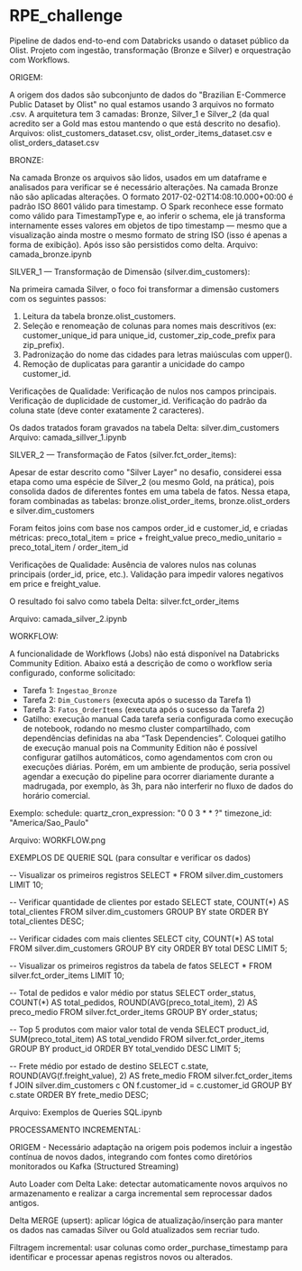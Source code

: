 # RPE_challenge
Pipeline de dados end-to-end com Databricks usando o dataset público da Olist. 
Projeto com ingestão, transformação (Bronze e Silver) e orquestração com Workflows.   

ORIGEM:

A origem dos dados são subconjunto de dados do "Brazilian E-Commerce Public Dataset by Olist" no qual estamos usando 3 arquivos no formato .csv. A arquitetura tem 3 camadas: Bronze, Silver_1 e Silver_2 (da qual acredito ser a Gold mas estou mantendo o que está descrito no desafio).
Arquivos: olist_customers_dataset.csv, olist_order_items_dataset.csv e olist_orders_dataset.csv

BRONZE:

Na camada Bronze os arquivos são lidos, usados em um dataframe e analisados para verificar se é necessário alterações. 
Na camada Bronze não são aplicadas alterações. O formato 2017-02-02T14:08:10.000+00:00 é padrão ISO 8601 válido para timestamp.
O Spark reconhece esse formato como válido para TimestampType e, ao inferir o schema, ele já transforma internamente esses valores em objetos de tipo timestamp — mesmo que a visualização ainda mostre o mesmo formato de string ISO (isso é apenas a forma de exibição).
Após isso são persistidos como delta. 
Arquivo: camada_bronze.ipynb

SILVER_1 — Transformação de Dimensão (silver.dim_customers):

Na primeira camada Silver, o foco foi transformar a dimensão customers com os seguintes passos:
1. Leitura da tabela bronze.olist_customers.
2. Seleção e renomeação de colunas para nomes mais descritivos (ex: customer_unique_id para unique_id, customer_zip_code_prefix para zip_prefix).
3. Padronização do nome das cidades para letras maiúsculas com upper().
4. Remoção de duplicatas para garantir a unicidade do campo customer_id.

Verificações de Qualidade:
Verificação de nulos nos campos principais.
Verificação de duplicidade de customer_id.
Verificação do padrão da coluna state (deve conter exatamente 2 caracteres).

Os dados tratados foram gravados na tabela Delta:
silver.dim_customers
Arquivo: camada_sillver_1.ipynb

SILVER_2 — Transformação de Fatos (silver.fct_order_items):

Apesar de estar descrito como "Silver Layer" no desafio, considerei essa etapa como uma espécie de Silver_2 (ou mesmo Gold, na prática), pois consolida dados de diferentes fontes em uma tabela de fatos.
Nessa etapa, foram combinadas as tabelas: bronze.olist_order_items, bronze.olist_orders e silver.dim_customers

Foram feitos joins com base nos campos order_id e customer_id, e criadas métricas:
preco_total_item = price + freight_value
preco_medio_unitario = preco_total_item / order_item_id

Verificações de Qualidade:
Ausência de valores nulos nas colunas principais (order_id, price, etc.).
Validação para impedir valores negativos em price e freight_value.

O resultado foi salvo como tabela Delta:
silver.fct_order_items

Arquivo: camada_silver_2.ipynb

WORKFLOW:

A funcionalidade de Workflows (Jobs) não está disponível na Databricks Community Edition.
Abaixo está a descrição de como o workflow seria configurado, conforme solicitado:

- Tarefa 1: `Ingestao_Bronze`
- Tarefa 2: `Dim_Customers` (executa após o sucesso da Tarefa 1)
- Tarefa 3: `Fatos_OrderItems` (executa após o sucesso da Tarefa 2)
- Gatilho: execução manual
Cada tarefa seria configurada como execução de notebook, rodando no mesmo cluster compartilhado, com dependências definidas na aba “Task Dependencies”.
Coloquei gatilho de execução manual pois na Community Edition não é possível configurar gatilhos automáticos, como agendamentos com cron ou execuções diárias. Porém, em um ambiente de produção, seria possível agendar a execução do pipeline para ocorrer diariamente durante a madrugada, por exemplo, às 3h, para não interferir no fluxo de dados do horário comercial. 

Exemplo: 
schedule:
  quartz_cron_expression: "0 0 3 * * ?"
  timezone_id: "America/Sao_Paulo"

Arquivo: WORKFLOW.png

EXEMPLOS DE QUERIE SQL (para consultar e verificar os dados) 

-- Visualizar os primeiros registros
SELECT * FROM silver.dim_customers LIMIT 10;

-- Verificar quantidade de clientes por estado
SELECT state, COUNT(*) AS total_clientes
FROM silver.dim_customers
GROUP BY state
ORDER BY total_clientes DESC;

-- Verificar cidades com mais clientes
SELECT city, COUNT(*) AS total
FROM silver.dim_customers
GROUP BY city
ORDER BY total DESC
LIMIT 5;

-- Visualizar os primeiros registros da tabela de fatos
SELECT * FROM silver.fct_order_items LIMIT 10;

-- Total de pedidos e valor médio por status
SELECT order_status, COUNT(*) AS total_pedidos,
       ROUND(AVG(preco_total_item), 2) AS preco_medio
FROM silver.fct_order_items
GROUP BY order_status;

-- Top 5 produtos com maior valor total de venda
SELECT product_id, SUM(preco_total_item) AS total_vendido
FROM silver.fct_order_items
GROUP BY product_id
ORDER BY total_vendido DESC
LIMIT 5;

-- Frete médio por estado de destino
SELECT c.state, ROUND(AVG(f.freight_value), 2) AS frete_medio
FROM silver.fct_order_items f
JOIN silver.dim_customers c ON f.customer_id = c.customer_id
GROUP BY c.state
ORDER BY frete_medio DESC;

Arquivo: Exemplos de Queries SQL.ipynb 

PROCESSAMENTO INCREMENTAL:

ORIGEM - Necessário adaptação na origem pois podemos incluir a ingestão contínua de novos dados, integrando com fontes como diretórios monitorados ou Kafka (Structured Streaming) 

Auto Loader com Delta Lake: detectar automaticamente novos arquivos no armazenamento e realizar a carga incremental sem reprocessar dados antigos.

Delta MERGE (upsert): aplicar lógica de atualização/inserção para manter os dados nas camadas Silver ou Gold atualizados sem recriar tudo.

Filtragem incremental: usar colunas como order_purchase_timestamp para identificar e processar apenas registros novos ou alterados.
